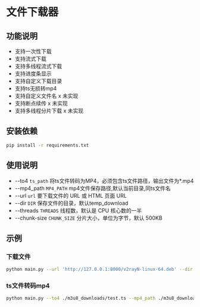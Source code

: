 # 文件下载器

## 功能说明

- 支持一次性下载
- 支持流式下载
- 支持多线程流式下载
- 支持进度条显示
- 支持自定义下载目录
- 支持ts无损转mp4
- 支持自定义文件名 x 未实现
- 支持断点续传 x 未实现
- 支持多线程分片下载 x 未实现



## 安装依赖

```bash
pip install -r requirements.txt
```

## 使用说明

- --to4 `ts_path`         将ts文件转码为MP4，必须包含ts文件路径，输出文件为*.mp4
- --mp4_path `MP4_PATH`   mp4文件保存路径,默认当前目录,同ts文件名
- --url `url`             要下载文件的 URL 或 HTML 页面 URL
- --dir `DIR`             保存文件的目录，默认temp_download
- --threads `THREADS`     线程数，默认是 CPU 核心数的一半
- --chunk-size `CHUNK_SIZE` 分片大小，单位为字节，默认 500KB

## 示例

### 下载文件
```bash
python main.py --url 'http://127.0.0.1:8000/v2rayN-linux-64.deb' --dir ./m3u8_downloads --threads 4 --chunk-size 1024*1024
```

### ts文件转码mp4
```bash
python main.py --to4 ./m3u8_downloads/test.ts --mp4_path ./m3u8_downloads/test.mp4
```
